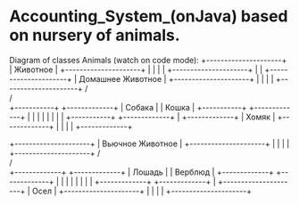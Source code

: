 ﻿# Accounting_System_(onJava) based on nursery of animals.
Diagram of classes Animals (watch on code mode):
+---------------------+
|   Животное          |
+---------------------+
|                     |
|                     |
+---------------------+
           |
           |
+---------------------+
|  Домашнее Животное  |
+---------------------+
|                     |
|                     |
+---------------------+
      /           \
     /             \
+-----------+  +-------------+
|  Собака    |  |  Кошка      |
+-----------+  +-------------+
|           |  |             |
|           |  |             |
+-----------+  +-------------+
      |
+-------------+
|  Хомяк      |
+-------------+
|             |
|             |
+-------------+

+---------------------+
|  Вьючное Животное   |
+---------------------+
|                     |
|                     |
+---------------------+
      /           \
     /             \
+-------------+ +-------------+
|  Лошадь      | |  Верблюд    |
+-------------+ +-------------+
|             | |             |
|             | |             |
+-------------+ +-------------+
          |
+---------------------+
|        Осел         |
+---------------------+
|                     |
|                     |
+---------------------+
